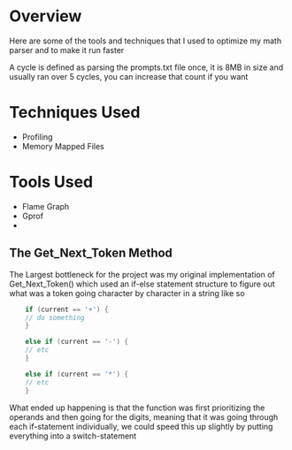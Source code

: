 # Overview
Here are some of the tools and techniques that I used to optimize my math parser and to make it run faster

A cycle is defined as parsing the prompts.txt file once, it is 8MB in size and usually ran over 5 cycles, you can increase that count if you want

# Techniques Used
- Profiling
- Memory Mapped Files

# Tools Used
- Flame Graph
- Gprof
- 


## The Get_Next_Token Method
The Largest bottleneck for the project was my original implementation of Get_Next_Token()
which used an if-else statement structure to figure out what was a token going character by character
in a string like so

```C++
    if (current == '+') { 
	// do something
    }

    else if (current == '-') { 
	// etc
    }

    else if (current == '*') { 
	// etc
    }
```

What ended up happening is that the function was first prioritizing the operands and then going for the digits, meaning that it was
going through each if-statement individually, we could speed this up slightly by putting everything into a switch-statement


